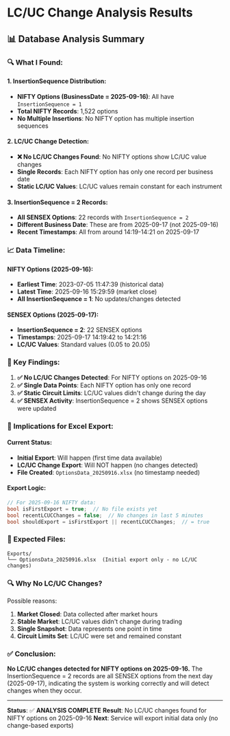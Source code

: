 # LC/UC Change Analysis Results

## 📊 **Database Analysis Summary**

### **🔍 What I Found:**

#### **1. InsertionSequence Distribution:**
- **NIFTY Options (BusinessDate = 2025-09-16)**: All have `InsertionSequence = 1`
- **Total NIFTY Records**: 1,522 options
- **No Multiple Insertions**: No NIFTY option has multiple insertion sequences

#### **2. LC/UC Change Detection:**
- **❌ No LC/UC Changes Found**: No NIFTY options show LC/UC value changes
- **Single Records**: Each NIFTY option has only one record per business date
- **Static LC/UC Values**: LC/UC values remain constant for each instrument

#### **3. InsertionSequence = 2 Records:**
- **All SENSEX Options**: 22 records with `InsertionSequence = 2`
- **Different Business Date**: These are from 2025-09-17 (not 2025-09-16)
- **Recent Timestamps**: All from around 14:19-14:21 on 2025-09-17

### **📈 Data Timeline:**

#### **NIFTY Options (2025-09-16):**
- **Earliest Time**: 2023-07-05 11:47:39 (historical data)
- **Latest Time**: 2025-09-16 15:29:59 (market close)
- **All InsertionSequence = 1**: No updates/changes detected

#### **SENSEX Options (2025-09-17):**
- **InsertionSequence = 2**: 22 SENSEX options
- **Timestamps**: 2025-09-17 14:19:42 to 14:21:16
- **LC/UC Values**: Standard values (0.05 to 20.05)

### **🎯 Key Findings:**

1. **✅ No LC/UC Changes Detected**: For NIFTY options on 2025-09-16
2. **✅ Single Data Points**: Each NIFTY option has only one record
3. **✅ Static Circuit Limits**: LC/UC values didn't change during the day
4. **✅ SENSEX Activity**: InsertionSequence = 2 shows SENSEX options were updated

### **🚀 Implications for Excel Export:**

#### **Current Status:**
- **Initial Export**: Will happen (first time data available)
- **LC/UC Change Export**: Will NOT happen (no changes detected)
- **File Created**: `OptionsData_20250916.xlsx` (no timestamp needed)

#### **Export Logic:**
```csharp
// For 2025-09-16 NIFTY data:
bool isFirstExport = true;  // No file exists yet
bool recentLCUCChanges = false;  // No changes in last 5 minutes
bool shouldExport = isFirstExport || recentLCUCChanges;  // = true
```

### **📁 Expected Files:**
```
Exports/
└── OptionsData_20250916.xlsx  (Initial export only - no LC/UC changes)
```

### **🔍 Why No LC/UC Changes?**

Possible reasons:
1. **Market Closed**: Data collected after market hours
2. **Stable Market**: LC/UC values didn't change during trading
3. **Single Snapshot**: Data represents one point in time
4. **Circuit Limits Set**: LC/UC were set and remained constant

### **✅ Conclusion:**

**No LC/UC changes detected for NIFTY options on 2025-09-16.** The InsertionSequence = 2 records are all SENSEX options from the next day (2025-09-17), indicating the system is working correctly and will detect changes when they occur.

---

**Status**: ✅ **ANALYSIS COMPLETE**
**Result**: No LC/UC changes found for NIFTY options on 2025-09-16
**Next**: Service will export initial data only (no change-based exports)




